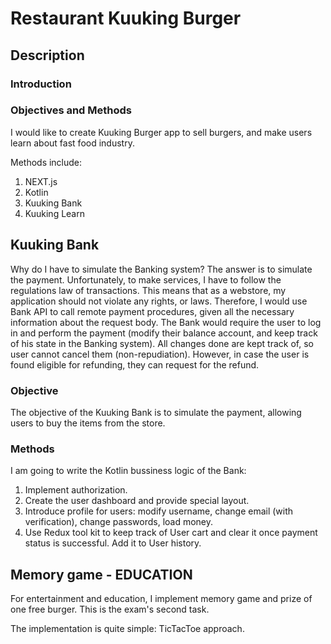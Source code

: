 # Restaurant Kuuking Burger

## Description

### Introduction

### Objectives and Methods

I would like to create Kuuking Burger app to sell burgers, and make users learn about fast food industry.

Methods include:

1. NEXT.js 
2. Kotlin
3. Kuuking Bank
4. Kuuking Learn


## Kuuking Bank

Why do I have to simulate the Banking system? The answer is to simulate the payment.
Unfortunately, to make services, I have to follow the regulations law of transactions. 
This means that as a webstore, my application should not violate any rights, or laws.
Therefore, I would use Bank API to call remote payment procedures, given all the necessary
information about the request body. The Bank would require the user to log in and perform the
payment (modify their balance account, and keep track of his state in the Banking system). All
changes done are kept track of, so user cannot cancel them (non-repudiation). However, in case
the user is found eligible for refunding, they can request for the refund.

### Objective

The objective of the Kuuking Bank is to simulate the payment, allowing users to buy the items 
from the store.

### Methods

I am going to write the Kotlin bussiness logic of the Bank: 

1. Implement authorization.
2. Create the user dashboard and provide special layout.
3. Introduce profile for users: modify username, change email (with verification), change passwords, load money.
4. Use Redux tool kit to keep track of User cart and clear it once payment status is successful. Add it to User history.

## Memory game - EDUCATION

For entertainment and education, I implement memory game and prize of one free burger. This is the exam's second task.

The implementation is quite simple: TicTacToe approach.

